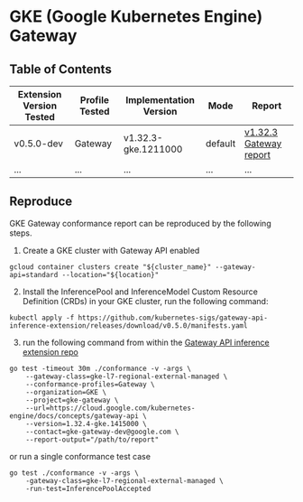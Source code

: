 # GKE (Google Kubernetes Engine) Gateway

## Table of Contents

| Extension Version Tested | Profile Tested | Implementation Version | Mode    | Report                                                                     |
|--------------------------|----------------|------------------------|---------|----------------------------------------------------------------------------|
| v0.5.0-dev                   | Gateway        | v1.32.3-gke.1211000                | default | [v1.32.3 Gateway report](./experimental-v1.32.3-default-gateway-report.yaml) |
| ...                      | ...            | ...                    | ...     | ...                                                                        |

## Reproduce

GKE Gateway conformance report can be reproduced by the following steps.

1. Create a GKE cluster with Gateway API enabled

```
gcloud container clusters create "${cluster_name}" --gateway-api=standard --location="${location}"
```

2. Install the InferencePool and InferenceModel Custom Resource Definition (CRDs) in your GKE cluster, run the following command:
```
kubectl apply -f https://github.com/kubernetes-sigs/gateway-api-inference-extension/releases/download/v0.5.0/manifests.yaml
```

3. run the following command from within the [Gateway API inference extension repo](https://github.com/kubernetes-sigs/gateway-api-inference-extension)

```
go test -timeout 30m ./conformance -v -args \
    --gateway-class=gke-l7-regional-external-managed \
    --conformance-profiles=Gateway \
    --organization=GKE \
    --project=gke-gateway \
    --url=https://cloud.google.com/kubernetes-engine/docs/concepts/gateway-api \
    --version=1.32.4-gke.1415000 \
    --contact=gke-gateway-dev@google.com \
    --report-output="/path/to/report"
```

or run a single conformance test case

```
go test ./conformance -v -args \
    -gateway-class=gke-l7-regional-external-managed \
    -run-test=InferencePoolAccepted
```